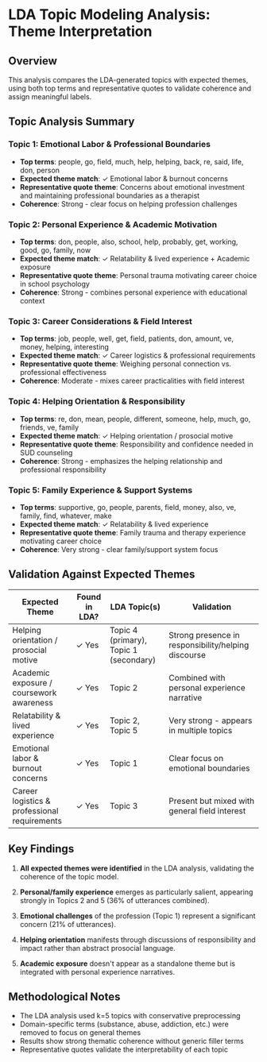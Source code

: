 # LDA Topic Modeling Analysis: Theme Interpretation

## Overview
This analysis compares the LDA-generated topics with expected themes, using both top terms and representative quotes to validate coherence and assign meaningful labels.

## Topic Analysis Summary

### Topic 1: Emotional Labor & Professional Boundaries
- **Top terms**: people, go, field, much, help, helping, back, re, said, life, don, person
- **Expected theme match**: ✓ Emotional labor & burnout concerns
- **Representative quote theme**: Concerns about emotional investment and maintaining professional boundaries as a therapist
- **Coherence**: Strong - clear focus on helping profession challenges

### Topic 2: Personal Experience & Academic Motivation  
- **Top terms**: don, people, also, school, help, probably, get, working, good, go, family, now
- **Expected theme match**: ✓ Relatability & lived experience + Academic exposure
- **Representative quote theme**: Personal trauma motivating career choice in school psychology
- **Coherence**: Strong - combines personal experience with educational context

### Topic 3: Career Considerations & Field Interest
- **Top terms**: job, people, well, get, field, patients, don, amount, ve, money, helping, interesting
- **Expected theme match**: ✓ Career logistics & professional requirements
- **Representative quote theme**: Weighing personal connection vs. professional effectiveness
- **Coherence**: Moderate - mixes career practicalities with field interest

### Topic 4: Helping Orientation & Responsibility
- **Top terms**: re, don, mean, people, different, someone, help, much, go, friends, ve, family
- **Expected theme match**: ✓ Helping orientation / prosocial motive
- **Representative quote theme**: Responsibility and confidence needed in SUD counseling
- **Coherence**: Strong - emphasizes the helping relationship and professional responsibility

### Topic 5: Family Experience & Support Systems
- **Top terms**: supportive, go, people, parents, field, money, also, ve, family, find, whatever, make
- **Expected theme match**: ✓ Relatability & lived experience
- **Representative quote theme**: Family trauma and therapy experience motivating career choice
- **Coherence**: Very strong - clear family/support system focus

## Validation Against Expected Themes

| Expected Theme | Found in LDA? | LDA Topic(s) | Validation |
|----------------|--------------|--------------|------------|
| Helping orientation / prosocial motive | ✓ Yes | Topic 4 (primary), Topic 1 (secondary) | Strong presence in responsibility/helping discourse |
| Academic exposure / coursework awareness | ✓ Yes | Topic 2 | Combined with personal experience narrative |
| Relatability & lived experience | ✓ Yes | Topic 2, Topic 5 | Very strong - appears in multiple topics |
| Emotional labor & burnout concerns | ✓ Yes | Topic 1 | Clear focus on emotional boundaries |
| Career logistics & professional requirements | ✓ Yes | Topic 3 | Present but mixed with general field interest |

## Key Findings

1. **All expected themes were identified** in the LDA analysis, validating the coherence of the topic model.

2. **Personal/family experience** emerges as particularly salient, appearing strongly in Topics 2 and 5 (36% of utterances combined).

3. **Emotional challenges** of the profession (Topic 1) represent a significant concern (21% of utterances).

4. **Helping orientation** manifests through discussions of responsibility and impact rather than abstract prosocial language.

5. **Academic exposure** doesn't appear as a standalone theme but is integrated with personal experience narratives.

## Methodological Notes

- The LDA analysis used k=5 topics with conservative preprocessing
- Domain-specific terms (substance, abuse, addiction, etc.) were removed to focus on general themes
- Results show strong thematic coherence without generic filler terms
- Representative quotes validate the interpretability of each topic